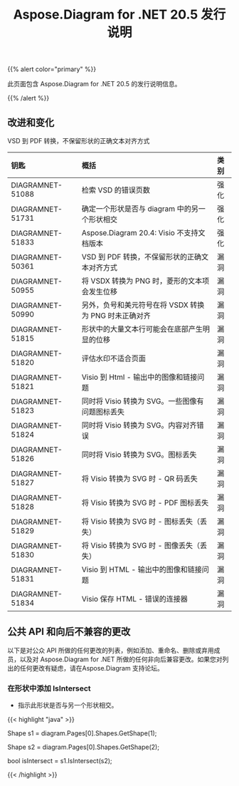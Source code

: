 ﻿---
title: Aspose.Diagram for .NET 20.5 发行说明
type: docs
weight: 30
url: /zh/net/aspose-diagram-for-net-20-5-release-notes/
---
{{% alert color="primary" %}} 

此页面包含 Aspose.Diagram for .NET 20.5 的发行说明信息。

{{% /alert %}} 
## **改进和变化**
VSD 到 PDF 转换，不保留形状的正确文本对齐方式

|**钥匙**|**概括**|**类别**|
|:- |:- |:- |
|DIAGRAMNET-51088|检索 VSD 的错误页数|强化|
|DIAGRAMNET-51731|确定一个形状是否与 diagram 中的另一个形状相交|强化|
|DIAGRAMNET-51833|Aspose.Diagram 20.4: Visio 不支持文档版本|强化|
|DIAGRAMNET-50361|VSD 到 PDF 转换，不保留形状的正确文本对齐方式|漏洞|
|DIAGRAMNET-50955|将 VSDX 转换为 PNG 时，菱形的文本项会发生位移|漏洞|
|DIAGRAMNET-50990|另外，负号和美元符号在将 VSDX 转换为 PNG 时未正确对齐|漏洞|
|DIAGRAMNET-51815|形状中的大量文本行可能会在底部产生明显的位移|漏洞|
|DIAGRAMNET-51820|评估水印不适合页面|漏洞|
|DIAGRAMNET-51821|Visio 到 Html - 输出中的图像和链接问题|漏洞|
|DIAGRAMNET-51823|同时将 Visio 转换为 SVG。一些图像有问题图标丢失|漏洞|
|DIAGRAMNET-51824|同时将 Visio 转换为 SVG。内容对齐错误|漏洞|
|DIAGRAMNET-51826|同时将 Visio 转换为 SVG。图标丢失|漏洞|
|DIAGRAMNET-51827|将 Visio 转换为 SVG 时 - QR 码丢失|漏洞|
|DIAGRAMNET-51828|将 Visio 转换为 SVG 时 - PDF 图标丢失|漏洞|
|DIAGRAMNET-51829|将 Visio 转换为 SVG 时 - 图标丢失（丢失）|漏洞|
|DIAGRAMNET-51830|将 Visio 转换为 SVG 时 - 图像丢失（丢失）|漏洞|
|DIAGRAMNET-51831|Visio 到 HTML - 输出中的图像和链接问题|漏洞|
|DIAGRAMNET-51834|Visio 保存 HTML - 错误的连接器|漏洞|

## **公共 API 和向后不兼容的更改**
以下是对公众 API 所做的任何更改的列表，例如添加、重命名、删除或弃用成员，以及对 Aspose.Diagram for .NET 所做的任何非向后兼容更改。如果您对列出的任何更改有疑虑，请在Aspose.Diagram 支持论坛。
### **在形状中添加 IsIntersect**
- 指示此形状是否与另一个形状相交。

{{< highlight "java" >}}

Shape s1 = diagram.Pages[0].Shapes.GetShape(1);

Shape s2 = diagram.Pages[0].Shapes.GetShape(2);

bool isIntersect = s1.IsIntersect(s2);

{{< /highlight >}}



